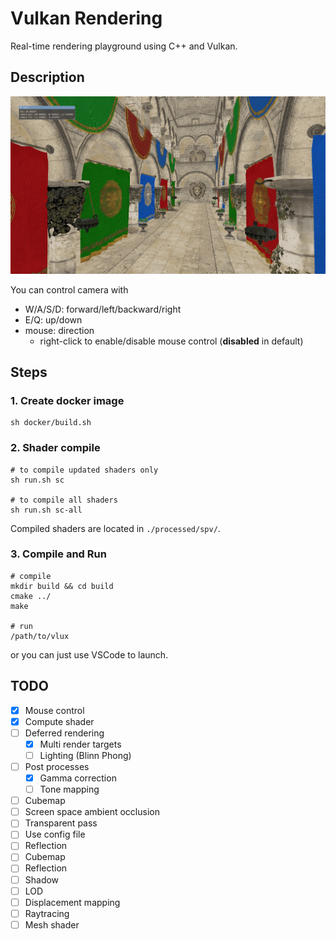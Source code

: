 # Vulkan Rendering
Real-time rendering playground using C++ and Vulkan.

## Description
![screenshot](assets/screenshot.png)

You can control camera with
- W/A/S/D: forward/left/backward/right
- E/Q: up/down
- mouse: direction
  - right-click to enable/disable mouse control (**disabled** in default)

## Steps
### 1. Create docker image
```shell
sh docker/build.sh
```

### 2. Shader compile
```shell
# to compile updated shaders only
sh run.sh sc

# to compile all shaders
sh run.sh sc-all
```
Compiled shaders are located in `./processed/spv/`.

### 3. Compile and Run
```shell 
# compile
mkdir build && cd build
cmake ../
make

# run
/path/to/vlux
```
or you can just use VSCode to launch.

## TODO
- [x] Mouse control
- [x] Compute shader
- [ ] Deferred rendering
  - [x] Multi render targets 
  - [ ] Lighting (Blinn Phong)
- [ ] Post processes  
  - [x] Gamma correction
  - [ ] Tone mapping
- [ ] Cubemap
- [ ] Screen space ambient occlusion
- [ ] Transparent pass
- [ ] Use config file
- [ ] Reflection
- [ ] Cubemap
- [ ] Reflection
- [ ] Shadow
- [ ] LOD
- [ ] Displacement mapping
- [ ] Raytracing
- [ ] Mesh shader

